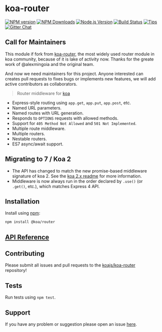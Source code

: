# koa-router

[![NPM version](https://img.shields.io/npm/v/@koa/router.svg?style=flat)](https://npmjs.org/package/@koa/router) [![NPM Downloads](https://img.shields.io/npm/dm/@koa/router.svg?style=flat)](https://npmjs.org/package/@koa/router) [![Node.js Version](https://img.shields.io/node/v/@koa/router.svg?style=flat)](http://nodejs.org/download/) [![Build Status](https://img.shields.io/travis/koajs/koa-router.svg?style=flat)](http://travis-ci.org/koajs/koa-router) [![Tips](https://img.shields.io/gratipay/koajs.svg?style=flat)](https://www.gratipay.com/koajs/) [![Gitter Chat](https://img.shields.io/badge/gitter-join%20chat-1dce73.svg?style=flat)](https://gitter.im/koajs/koa-router/)

## Call for Maintainers

This module if fork from [koa-router](https://github.com/ZijianHe/koa-router), the most widely used router module in koa
community, because of it is lake of activity now. Thanks for the greate work of @alexmingoia and the original team.

And now we need maintainers for this project. Anyone interested can creates pull requests to fixes bugs or implements
new features, we will add active contributors as collaborators.

> Router middleware for [koa](https://github.com/koajs/koa)

* Express-style routing using `app.get`, `app.put`, `app.post`, etc.
* Named URL parameters.
* Named routes with URL generation.
* Responds to `OPTIONS` requests with allowed methods.
* Support for `405 Method Not Allowed` and `501 Not Implemented`.
* Multiple route middleware.
* Multiple routers.
* Nestable routers.
* ES7 async/await support.

## Migrating to 7 / Koa 2

- The API has changed to match the new promise-based middleware
  signature of koa 2. See the
  [koa 2.x readme](https://github.com/koajs/koa/tree/2.0.0-alpha.3) for more
  information.
- Middleware is now always run in the order declared by `.use()` (or `.get()`,
  etc.), which matches Express 4 API.

## Installation

Install using [npm](https://www.npmjs.org/):

```sh
npm install @koa/router
```

## [API Reference](./API.md)

## Contributing

Please submit all issues and pull requests to the [koajs/koa-router](http://github.com/koajs/koa-router) repository!

## Tests

Run tests using `npm test`.

## Support

If you have any problem or suggestion please open an issue [here](https://github.com/koajs/koa-router/issues).
